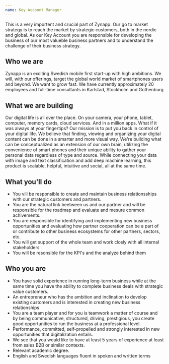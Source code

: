 ```yaml
---
name: Key Account Manager
---
```

This is a very importent and crucial part of Zynapp. Our go to market strategy is to reach the market by strategic customers, both in the nordic and global. As our Key Account you are responsible for developing the business of our most valueble business partners and to understand the challenge of their business strategy.

## Who we are

Zynapp is an exciting Swedish mobile first start-up with high ambitions. We will, with our offerings, target the global world market of smartphones users and beyond. We want to grow fast. We have currently approximately 20 employees and full-time consultants in Karlstad, Stockholm and Gothenburg

## What we are building

Our digital life is all over the place. On your camera, your phone, tablet, computer, memory cards, cloud services. And in a million apps. What if it was always at your fingertips? Our mission is to put you back in control of your digital life. We believe that finding, viewing and organizing your digital content can be done in a smarter and more visual way. We're building what can be conceptualized as an extension of our own brain, utilizing the convenience of smart phones and their unique ability to gather your personal data regardless of type and source. While connecting your data with image and text classification and add deep machine learning, this product is scalable, helpful, intuitive and social, all at the same time.

## What you'll do

-   You vill be responsible to create and maintain business relationsships with our strategic customers and partners.
-   You are the natural link beetween us and our partner and will be responsible for the roadmap and evaluate and mesure common achivements.
-   You are responsible for identifying and implementing new business opportunities and evaluating how partner cooperation can be a part of or contribute to other business ecosystems for other partners, sectors, etc.
-   You will get support of the whole team and work closly with all internal stakeholders
-   You will be resonsible for the KPI's and the analyze behind them

## Who you are

-   You have solid experience in running long-term business while at the same time you have the ability to complete business deals with strategic value customers. 
-   An entrepreneur who has the ambition and inclination to develop existing customers and is interested in creating new business relationships
-   You are a team player and for you is teamwork a matter of course and by being communicative, structured, driving, prestigious, you create good opportunities to run the business at a professional level.
-   Performance, committed, self-propelled and strongly interested in new opportunities that digitalization entails.
-   We see that you would like to have at least 5 years of experience at least from sales B2B or similar contexts.
-   Relevant academic degree.
-   English and Swedish languages ​​fluent in spoken and written terms